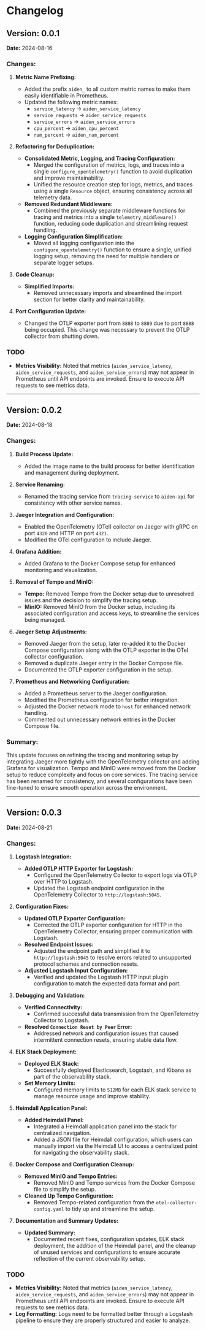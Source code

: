 # Changelog

## Version: 0.0.1
**Date:** 2024-08-16

### Changes:

1. **Metric Name Prefixing:**
   - Added the prefix `aiden_` to all custom metric names to make them easily identifiable in Prometheus.
   - Updated the following metric names:
     - `service_latency` → `aiden_service_latency`
     - `service_requests` → `aiden_service_requests`
     - `service_errors` → `aiden_service_errors`
     - `cpu_percent` → `aiden_cpu_percent`
     - `ram_percent` → `aiden_ram_percent`

2. **Refactoring for Deduplication:**
   - **Consolidated Metric, Logging, and Tracing Configuration:**
     - Merged the configuration of metrics, logs, and traces into a single `configure_opentelemetry()` function to avoid duplication and improve maintainability.
     - Unified the resource creation step for logs, metrics, and traces using a single `Resource` object, ensuring consistency across all telemetry data.
   - **Removed Redundant Middleware:**
     - Combined the previously separate middleware functions for tracing and metrics into a single `telemetry_middleware()` function, reducing code duplication and streamlining request handling.
   - **Logging Configuration Simplification:**
     - Moved all logging configuration into the `configure_opentelemetry()` function to ensure a single, unified logging setup, removing the need for multiple handlers or separate logger setups.

3. **Code Cleanup:**
   - **Simplified Imports:**
     - Removed unnecessary imports and streamlined the import section for better clarity and maintainability.

4. **Port Configuration Update:**
   - Changed the OTLP exporter port from `8888` to `8889` due to port `8888` being occupied. This change was necessary to prevent the OTLP collector from shutting down.

### TODO

- **Metrics Visibility:** Noted that metrics (`aiden_service_latency`, `aiden_service_requests`, and `aiden_service_errors`) may not appear in Prometheus until API endpoints are invoked. Ensure to execute API requests to see metrics data.

---

## Version: 0.0.2
**Date:** 2024-08-18

### Changes:

1. **Build Process Update:**
   - Added the image name to the build process for better identification and management during deployment.

2. **Service Renaming:**
   - Renamed the tracing service from `tracing-service` to `aiden-api` for consistency with other service names.

3. **Jaeger Integration and Configuration:**
   - Enabled the OpenTelemetry (OTel) collector on Jaeger with gRPC on port `4320` and HTTP on port `4321`.
   - Modified the OTel configuration to include Jaeger.

4. **Grafana Addition:**
   - Added Grafana to the Docker Compose setup for enhanced monitoring and visualization.

5. **Removal of Tempo and MinIO:**
   - **Tempo:** Removed Tempo from the Docker setup due to unresolved issues and the decision to simplify the tracing setup.
   - **MinIO:** Removed MinIO from the Docker setup, including its associated configuration and access keys, to streamline the services being managed.

6. **Jaeger Setup Adjustments:**
   - Removed Jaeger from the setup, later re-added it to the Docker Compose configuration along with the OTLP exporter in the OTel collector configuration.
   - Removed a duplicate Jaeger entry in the Docker Compose file.
   - Documented the OTLP exporter configuration in the setup.

7. **Prometheus and Networking Configuration:**
   - Added a Prometheus server to the Jaeger configuration.
   - Modified the Prometheus configuration for better integration.
   - Adjusted the Docker network mode to `host` for enhanced network handling.
   - Commented out unnecessary network entries in the Docker Compose file.

### Summary:
This update focuses on refining the tracing and monitoring setup by integrating Jaeger more tightly with the OpenTelemetry collector and adding Grafana for visualization. Tempo and MinIO were removed from the Docker setup to reduce complexity and focus on core services. The tracing service has been renamed for consistency, and several configurations have been fine-tuned to ensure smooth operation across the environment.

---

## Version: 0.0.3
**Date:** 2024-08-21

### Changes:

1. **Logstash Integration:**
   - **Added OTLP HTTP Exporter for Logstash:**
     - Configured the OpenTelemetry Collector to export logs via OTLP over HTTP to Logstash.
     - Updated the Logstash endpoint configuration in the OpenTelemetry Collector to `http://logstash:5045`.

2. **Configuration Fixes:**
   - **Updated OTLP Exporter Configuration:**
     - Corrected the OTLP exporter configuration for HTTP in the OpenTelemetry Collector, ensuring proper communication with Logstash.
   - **Resolved Endpoint Issues:**
     - Adjusted the endpoint path and simplified it to `http://logstash:5045` to resolve errors related to unsupported protocol schemes and connection resets.
   - **Adjusted Logstash Input Configuration:**
     - Verified and updated the Logstash HTTP input plugin configuration to match the expected data format and port.

3. **Debugging and Validation:**
   - **Verified Connectivity:**
     - Confirmed successful data transmission from the OpenTelemetry Collector to Logstash.
   - **Resolved `Connection Reset by Peer` Error:**
     - Addressed network and configuration issues that caused intermittent connection resets, ensuring stable data flow.

4. **ELK Stack Deployment:**
   - **Deployed ELK Stack:**
     - Successfully deployed Elasticsearch, Logstash, and Kibana as part of the observability stack.
   - **Set Memory Limits:**
     - Configured memory limits to `512MB` for each ELK stack service to manage resource usage and improve stability.

5. **Heimdall Application Panel:**
   - **Added Heimdall Panel:**
     - Integrated a Heimdall application panel into the stack for centralized navigation.
     - Added a JSON file for Heimdall configuration, which users can manually import via the Heimdall UI to access a centralized point for navigating the observability stack.

6. **Docker Compose and Configuration Cleanup:**
   - **Removed MinIO and Tempo Entries:**
     - Removed MinIO and Tempo services from the Docker Compose file to simplify the setup.
   - **Cleaned Up Tempo Configuration:**
     - Removed Tempo-related configuration from the `otel-collector-config.yaml` to tidy up and streamline the setup.

7. **Documentation and Summary Updates:**
   - **Updated Summary:**
     - Documented recent fixes, configuration updates, ELK stack deployment, the addition of the Heimdall panel, and the cleanup of unused services and configurations to ensure accurate reflection of the current observability setup.

### TODO

- **Metrics Visibility:** Noted that metrics (`aiden_service_latency`, `aiden_service_requests`, and `aiden_service_errors`) may not appear in Prometheus until API endpoints are invoked. Ensure to execute API requests to see metrics data.
- **Log Formatting:** Logs need to be formatted better through a Logstash pipeline to ensure they are properly structured and easier to analyze.
